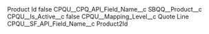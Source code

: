 <?xml version="1.0" encoding="UTF-8"?>
<CustomMetadata xmlns="http://soap.sforce.com/2006/04/metadata" xmlns:xsi="http://www.w3.org/2001/XMLSchema-instance" xmlns:xsd="http://www.w3.org/2001/XMLSchema">
    <label>Product Id</label>
    <protected>false</protected>
    <values>
        <field>CPQU__CPQ_API_Field_Name__c</field>
        <value xsi:type="xsd:string">SBQQ__Product__c</value>
    </values>
    <values>
        <field>CPQU__Is_Active__c</field>
        <value xsi:type="xsd:boolean">false</value>
    </values>
    <values>
        <field>CPQU__Mapping_Level__c</field>
        <value xsi:type="xsd:string">Quote Line</value>
    </values>
    <values>
        <field>CPQU__SF_API_Field_Name__c</field>
        <value xsi:type="xsd:string">Product2Id</value>
    </values>
</CustomMetadata>
